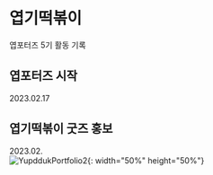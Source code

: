 # 엽기떡볶이
엽포터즈 5기 활동 기록 <br/>
## 엽포터즈 시작 
2023.02.17 <br/>

## 엽기떡볶이 굿즈 홍보 
2023.02. <br/>
![YupddukPortfolio2](https://github.com/user-attachments/assets/56841cd2-c9c1-4b32-8048-7ba4a2eb4a81){: width="50%" height="50%"}
